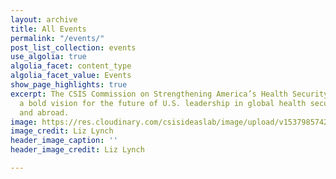```yaml
---
layout: archive
title: All Events
permalink: "/events/"
post_list_collection: events
use_algolia: true
algolia_facet: content_type
algolia_facet_value: Events
show_page_highlights: true
excerpt: The CSIS Commission on Strengthening America’s Health Security aims to chart
  a bold vision for the future of U.S. leadership in global health security, at home
  and abroad.
image: https://res.cloudinary.com/csisideaslab/image/upload/v1537985742/health-commission/Events-Header.jpg
image_credit: Liz Lynch
header_image_caption: ''
header_image_credit: Liz Lynch

---
```

